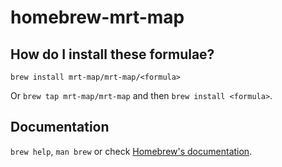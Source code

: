 # homebrew-mrt-map

## How do I install these formulae?

`brew install mrt-map/mrt-map/<formula>`

Or `brew tap mrt-map/mrt-map` and then `brew install <formula>`.

## Documentation

`brew help`, `man brew` or check [Homebrew's documentation](https://docs.brew.sh).
